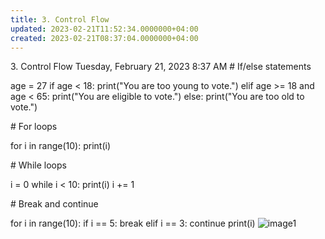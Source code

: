 ```yaml
---
title: 3. Control Flow
updated: 2023-02-21T11:52:34.0000000+04:00
created: 2023-02-21T08:37:04.0000000+04:00
---
```


3\. Control Flow
Tuesday, February 21, 2023
8:37 AM
\# If/else statements

age = 27
if age \< 18:
print("You are too young to vote.")
elif age \>= 18 and age \< 65:
print("You are eligible to vote.")
else:
print("You are too old to vote.")

\# For loops

for i in range(10):
print(i)

\# While loops

i = 0
while i \< 10:
print(i)
i += 1

\# Break and continue

for i in range(10):
if i == 5:
break
elif i == 3:
continue
print(i)
![image1](image1-215.png)
